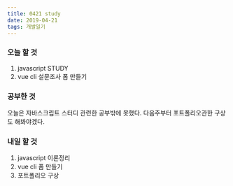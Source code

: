 ```yaml
---
title: 0421 study
date: 2019-04-21
tags: 개발일기
---
```


### 오늘 할 것

1. javascript STUDY
2. vue cli 설문조사 폼 만들기

### 공부한 것

오늘은 자바스크립트 스터디 관련한 공부밖에 못했다.
다음주부터 포트폴리오관한 구상도 해봐야겠다.

### 내일 할 것

1. javascript 이론정리
2. vue cli 폼 만들기
3. 포트폴리오 구상
